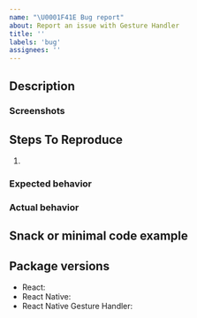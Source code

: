 ```yaml
---
name: "\U0001F41E Bug report"
about: Report an issue with Gesture Handler
title: ''
labels: 'bug'
assignees: ''
---
```


## Description

<!--
Tell us what's happening here.
-->

### Screenshots

## Steps To Reproduce

1.

### Expected behavior

### Actual behavior

## Snack or minimal code example

<!--
Please provide a Snack ([https://snack.expo.io/](https://snack.expo.io/)) or provide a minimal code example that reproduces the problem.
Please provide code that can be copied and ran (with imports, please don't use pseudocode if possible).
Here are some tips for providing a minimal example: [https://stackoverflow.com/help/mcve](https://stackoverflow.com/help/mcve).
-->

## Package versions

<!--
Fill in your Gesture Handler and React Native versions below.

List other libraries if relevant.
-->

- React:
- React Native:
- React Native Gesture Handler:
